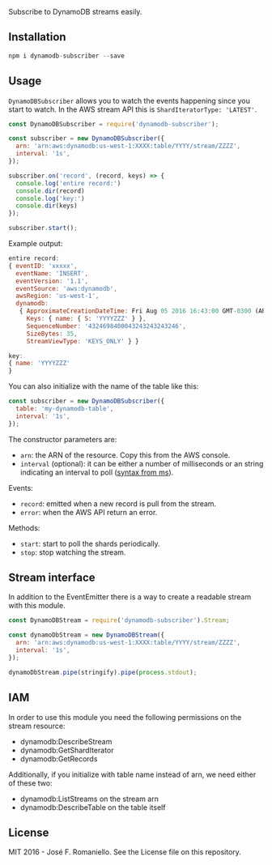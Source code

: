 Subscribe to DynamoDB streams easily.

## Installation

```javascript
npm i dynamodb-subscriber --save
```

## Usage

`DynamoDBSubscriber` allows you to watch the events happening since you start to watch. In the AWS stream API this is `ShardIteratorType: 'LATEST'`.

```javascript
const DynamoDBSubscriber = require('dynamodb-subscriber');

const subscriber = new DynamoDBSubscriber({
  arn: 'arn:aws:dynamodb:us-west-1:XXXX:table/YYYY/stream/ZZZZ',
  interval: '1s',
});

subscriber.on('record', (record, keys) => {
  console.log('entire record:')
  console.dir(record)
  console.log('key:')
  console.dir(keys)
});

subscriber.start();
```

Example output:

```javascript
entire record:
{ eventID: 'xxxxx',
  eventName: 'INSERT',
  eventVersion: '1.1',
  eventSource: 'aws:dynamodb',
  awsRegion: 'us-west-1',
  dynamodb:
   { ApproximateCreationDateTime: Fri Aug 05 2016 16:43:00 GMT-0300 (ART),
     Keys: { name: { S: 'YYYYZZZ' } },
     SequenceNumber: '4324698400043243243243246',
     SizeBytes: 35,
     StreamViewType: 'KEYS_ONLY' } }

key:
{ name: 'YYYYZZZ'
}
```

You can also initialize with the name of the table like this:

```javascript
const subscriber = new DynamoDBSubscriber({
  table: 'my-dynamodb-table',
  interval: '1s',
});
```

The constructor parameters are:

- `arn`: the ARN of the resource. Copy this from the AWS console.
- `interval` (optional): it can be either a number of milliseconds or an string indicating an interval to poll ([syntax from ms](https://www.npmjs.com/package/ms)).

Events:

- `record`: emitted when a new record is pull from the stream.
- `error`: when the AWS API return an error.

Methods:
- `start`: start to poll the shards periodically.
- `stop`: stop watching the stream.

## Stream interface

In addition to the EventEmitter there is a way to create a readable stream with this module.

```javascript
const DynamoDBStream = require('dynamodb-subscriber').Stream;

const dynamoDbStream = new DynamoDBStream({
  arn: 'arn:aws:dynamodb:us-west-1:XXXX:table/YYYY/stream/ZZZZ',
  interval: '1s',
});

dynamoDbStream.pipe(stringify).pipe(process.stdout);
```

## IAM

In order to use this module you need the following permissions on the stream resource:

-  dynamodb:DescribeStream
-  dynamodb:GetShardIterator
-  dynamodb:GetRecords

Additionally, if you initialize with table name instead of arn, we need either of these two:

-  dynamodb:ListStreams on the stream arn
-  dynamodb:DescribeTable on the table itself

## License

MIT 2016 - José F. Romaniello. See the License file on this repository.
